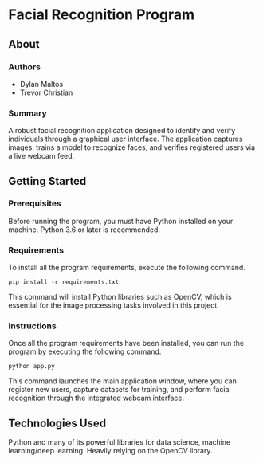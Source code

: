 # Facial Recognition Program
## About
### Authors
* Dylan Maltos
* Trevor Christian

### Summary 
A robust facial recognition application designed to identify and verify individuals through a graphical user interface. The application captures images, trains a model to recognize faces, and verifies registered users via a live webcam feed.

## Getting Started
### Prerequisites
Before running the program, you must have Python installed on your machine. Python 3.6 or later is recommended.

### Requirements 
To install all the program requirements, execute the following command.
```
pip install -r requirements.txt
```
This command will install Python libraries such as OpenCV, which is essential for the image processing tasks involved in this project.

### Instructions
Once all the program requirements have been installed, you can run the program by executing the following command.
```
python app.py
```
This command launches the main application window, where you can register new users, capture datasets for training, and perform facial recognition through the integrated webcam interface.

## Technologies Used
Python and many of its powerful libraries for data science, machine learning/deep learning. Heavily relying on the OpenCV library.

